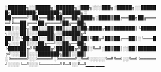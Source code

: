 ░██████╗░░█████╗░██████╗░███╗░░░███╗░█████╗░░██████╗████████╗███████╗██████╗░
██╔════╝░██╔══██╗██╔══██╗████╗░████║██╔══██╗██╔════╝╚══██╔══╝██╔════╝██╔══██╗
██║░░██╗░██║░░██║██║░░██║██╔████╔██║███████║╚█████╗░░░░██║░░░█████╗░░██████╔╝
██║░░╚██╗██║░░██║██║░░██║██║╚██╔╝██║██╔══██║░╚═══██╗░░░██║░░░██╔══╝░░██╔══██╗
╚██████╔╝╚█████╔╝██████╔╝██║░╚═╝░██║██║░░██║██████╔╝░░░██║░░░███████╗██║░░██║
░╚═════╝░░╚════╝░╚═════╝░╚═╝░░░░░╚═╝╚═╝░░╚═╝╚═════╝░░░░╚═╝░░░╚══════╝╚═╝░░╚═╝_̳_̳_̳_̳_̳_̳_ _̳_̳_̳_̳_̳_̳_
